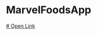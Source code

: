 # MarvelFoodsApp

<a href="https://marvelfoods.github.io/MarvelFoodsApp/" target="_blank"> 
# Open Link
</a>
